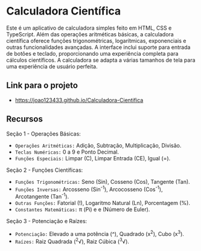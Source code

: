 # Calculadora Científica
Este é um aplicativo de calculadora simples feito em HTML, CSS e TypeScript. Além das operações aritméticas básicas, a calculadora científica oferece funções trigonométricas, logarítmicas, exponenciais e outras funcionalidades avançadas. A interface inclui suporte para entrada de botões e teclado, proporcionando uma experiência completa para cálculos científicos. A calculadora se adapta a várias tamanhos de tela para uma experiência de usuário perfeita.

## Link para o projeto
- https://joao123433.github.io/Calculadora-Cientifica

## Recursos
Seção 1 - Operações Básicas:
- `Operações Aritméticas:` Adição, Subtração, Multiplicação, Divisão.
- `Teclas Numéricas:` 0 a 9 e Ponto Decimal.
- `Funções Especiais:` Limpar (C), Limpar Entrada (CE), Igual (=).

Seção 2 - Funções Científicas:
- `Funções Trigonométricas:` Seno (Sin), Cosseno (Cos), Tangente (Tan).
- `Funções Inversas:` Arcosseno (Sin<sup>-1</sup>), Arcocosseno (Cos<sup>-1</sup>), Arcotangente (Tan<sup>-1</sup>).
- `Outras Funções:` Fatorial (!), Logaritmo Natural (Ln), Porcentagem (%).
- `Constantes Matemáticas:` π (Pi) e e (Número de Euler).

Seção 3 - Potenciação e Raízes:
- `Potenciação:` Elevado a uma potência (^), Quadrado (x<sup>2</sup>), Cubo (x<sup>3</sup>).
- `Raízes:` Raiz Quadrada (<sup>2</sup>√), Raiz Cúbica (<sup>3</sup>√).
